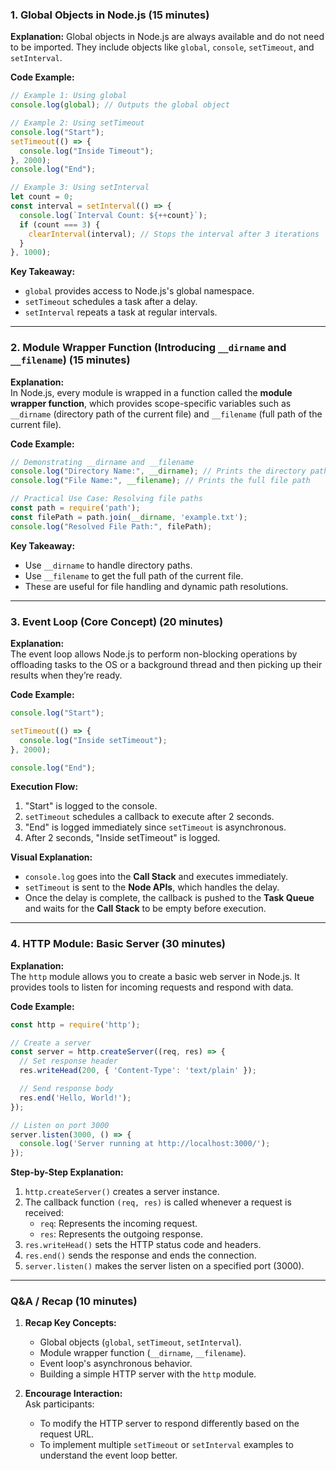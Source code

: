 ### **1. Global Objects in Node.js** (15 minutes)

**Explanation:**
Global objects in Node.js are always available and do not need to be imported. They include objects like `global`, `console`, `setTimeout`, and `setInterval`.

**Code Example:**
```javascript
// Example 1: Using global
console.log(global); // Outputs the global object

// Example 2: Using setTimeout
console.log("Start");
setTimeout(() => {
  console.log("Inside Timeout");
}, 2000);
console.log("End");

// Example 3: Using setInterval
let count = 0;
const interval = setInterval(() => {
  console.log(`Interval Count: ${++count}`);
  if (count === 3) {
    clearInterval(interval); // Stops the interval after 3 iterations
  }
}, 1000);
```

**Key Takeaway:**  
- `global` provides access to Node.js's global namespace.
- `setTimeout` schedules a task after a delay.
- `setInterval` repeats a task at regular intervals.

---

### **2. Module Wrapper Function (Introducing `__dirname` and `__filename`)** (15 minutes)

**Explanation:**  
In Node.js, every module is wrapped in a function called the **module wrapper function**, which provides scope-specific variables such as `__dirname` (directory path of the current file) and `__filename` (full path of the current file).

**Code Example:**
```javascript
// Demonstrating __dirname and __filename
console.log("Directory Name:", __dirname); // Prints the directory path
console.log("File Name:", __filename); // Prints the full file path

// Practical Use Case: Resolving file paths
const path = require('path');
const filePath = path.join(__dirname, 'example.txt');
console.log("Resolved File Path:", filePath);
```

**Key Takeaway:**  
- Use `__dirname` to handle directory paths.
- Use `__filename` to get the full path of the current file.
- These are useful for file handling and dynamic path resolutions.

---

### **3. Event Loop (Core Concept)** (20 minutes)

**Explanation:**  
The event loop allows Node.js to perform non-blocking operations by offloading tasks to the OS or a background thread and then picking up their results when they’re ready.

**Code Example:**
```javascript
console.log("Start");

setTimeout(() => {
  console.log("Inside setTimeout");
}, 2000);

console.log("End");
```

**Execution Flow:**  
1. "Start" is logged to the console.
2. `setTimeout` schedules a callback to execute after 2 seconds.
3. "End" is logged immediately since `setTimeout` is asynchronous.
4. After 2 seconds, "Inside setTimeout" is logged.

**Visual Explanation:**
- `console.log` goes into the **Call Stack** and executes immediately.
- `setTimeout` is sent to the **Node APIs**, which handles the delay.
- Once the delay is complete, the callback is pushed to the **Task Queue** and waits for the **Call Stack** to be empty before execution.

---

### **4. HTTP Module: Basic Server** (30 minutes)

**Explanation:**  
The `http` module allows you to create a basic web server in Node.js. It provides tools to listen for incoming requests and respond with data.

**Code Example:**
```javascript
const http = require('http');

// Create a server
const server = http.createServer((req, res) => {
  // Set response header
  res.writeHead(200, { 'Content-Type': 'text/plain' });

  // Send response body
  res.end('Hello, World!');
});

// Listen on port 3000
server.listen(3000, () => {
  console.log('Server running at http://localhost:3000/');
});
```

**Step-by-Step Explanation:**
1. `http.createServer()` creates a server instance.
2. The callback function `(req, res)` is called whenever a request is received:
   - `req`: Represents the incoming request.
   - `res`: Represents the outgoing response.
3. `res.writeHead()` sets the HTTP status code and headers.
4. `res.end()` sends the response and ends the connection.
5. `server.listen()` makes the server listen on a specified port (3000).

---

### **Q&A / Recap** (10 minutes)

1. **Recap Key Concepts:**
   - Global objects (`global`, `setTimeout`, `setInterval`).
   - Module wrapper function (`__dirname`, `__filename`).
   - Event loop's asynchronous behavior.
   - Building a simple HTTP server with the `http` module.

2. **Encourage Interaction:**  
   Ask participants:
   - To modify the HTTP server to respond differently based on the request URL.
   - To implement multiple `setTimeout` or `setInterval` examples to understand the event loop better.
